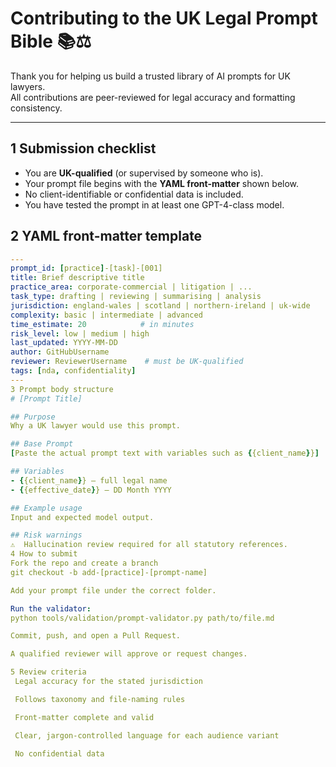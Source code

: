 # Contributing to the UK Legal Prompt Bible 📚⚖️

Thank you for helping us build a trusted library of AI prompts for UK lawyers.  
All contributions are peer-reviewed for legal accuracy and formatting consistency.

---

## 1  Submission checklist

- You are **UK-qualified** (or supervised by someone who is).
- Your prompt file begins with the **YAML front-matter** shown below.
- No client-identifiable or confidential data is included.
- You have tested the prompt in at least one GPT-4-class model.

## 2  YAML front-matter template

```yaml
---
prompt_id: [practice]-[task]-[001]
title: Brief descriptive title
practice_area: corporate-commercial | litigation | ...
task_type: drafting | reviewing | summarising | analysis
jurisdiction: england-wales | scotland | northern-ireland | uk-wide
complexity: basic | intermediate | advanced
time_estimate: 20            # in minutes
risk_level: low | medium | high
last_updated: YYYY-MM-DD
author: GitHubUsername
reviewer: ReviewerUsername    # must be UK-qualified
tags: [nda, confidentiality]
---
3 Prompt body structure
# [Prompt Title]

## Purpose
Why a UK lawyer would use this prompt.

## Base Prompt
[Paste the actual prompt text with variables such as {{client_name}}]

## Variables
- {{client_name}} – full legal name
- {{effective_date}} – DD Month YYYY

## Example usage
Input and expected model output.

## Risk warnings
⚠️  Hallucination review required for all statutory references.
4 How to submit
Fork the repo and create a branch
git checkout -b add-[practice]-[prompt-name]

Add your prompt file under the correct folder.

Run the validator:
python tools/validation/prompt-validator.py path/to/file.md

Commit, push, and open a Pull Request.

A qualified reviewer will approve or request changes.

5 Review criteria
 Legal accuracy for the stated jurisdiction

 Follows taxonomy and file-naming rules

 Front-matter complete and valid

 Clear, jargon-controlled language for each audience variant

 No confidential data



